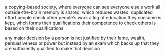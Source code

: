 a copying-based society, where everyone can see everyone else's work
all outside-the-brain memory is shared, which reduces wasted, duplicated effort 
people check other people's work
a log of education they consume is kept, whch forms their qualifications
their competence to check others is based on their qualifications

any major decision by a person is not justified by their fame, wealth, persuasiveness or power
but instead by an exam which backs up that they are sufficiently qualified to make that decision
